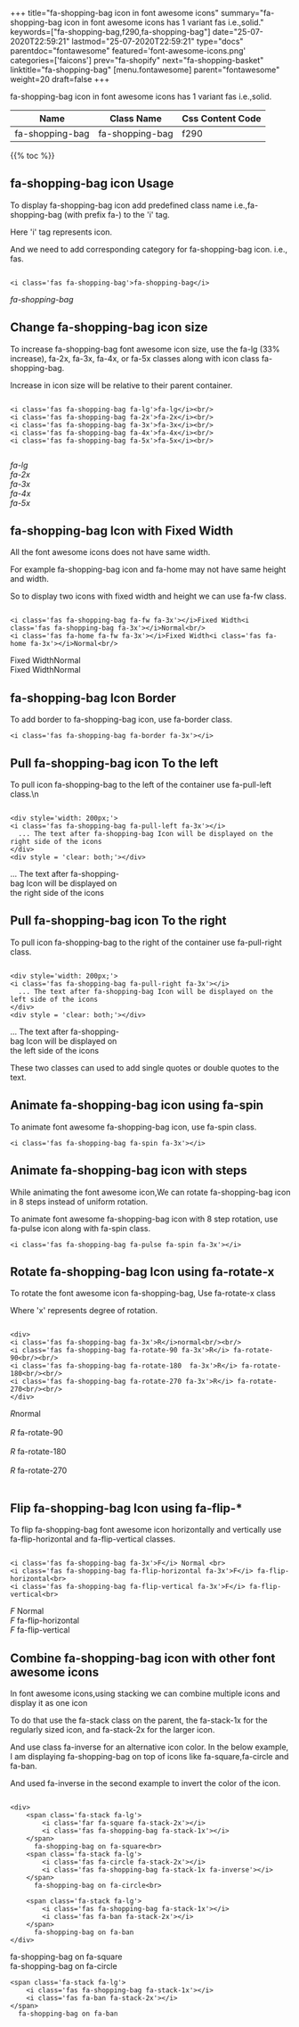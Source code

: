 +++
title="fa-shopping-bag icon in font awesome icons"
summary="fa-shopping-bag icon in font awesome icons has 1 variant fas i.e.,solid."
keywords=["fa-shopping-bag,f290,fa-shopping-bag"]
date="25-07-2020T22:59:21"
lastmod="25-07-2020T22:59:21"
type="docs"
parentdoc="fontawesome"
featured='font-awesome-icons.png'
categories=['faicons']
prev="fa-shopify"
next="fa-shopping-basket"
linktitle="fa-shopping-bag"
[menu.fontawesome]
parent="fontawesome"
weight=20
draft=false
+++


fa-shopping-bag icon in font awesome icons has 1 variant fas i.e.,solid.

<div class='table-responsive'><table class='table'><thead><tr><th>Name</th><th>Class Name</th><th>Css Content Code</th></tr></thead><tbody><tr><td>fa-shopping-bag</td><td>fa-shopping-bag</td><td>f290</td></tr></tbody></table></div>


{{% toc %}}


## fa-shopping-bag icon Usage

To display fa-shopping-bag icon add predefined class name i.e.,fa-shopping-bag (with prefix fa-) to the 'i' tag.

Here 'i' tag represents icon.

And we need to add corresponding category for fa-shopping-bag icon. i.e., fas.


```

<i class='fas fa-shopping-bag'>fa-shopping-bag</i>
```

<i class='fas fa-shopping-bag'>fa-shopping-bag</i>




## Change fa-shopping-bag icon size
To increase fa-shopping-bag font awesome icon size, use the fa-lg (33% increase), fa-2x, fa-3x, fa-4x, or fa-5x classes along with icon class fa-shopping-bag.

Increase in icon size will be relative to their parent container. 

```

<i class='fas fa-shopping-bag fa-lg'>fa-lg</i><br/>
<i class='fas fa-shopping-bag fa-2x'>fa-2x</i><br/>
<i class='fas fa-shopping-bag fa-3x'>fa-3x</i><br/>
<i class='fas fa-shopping-bag fa-4x'>fa-4x</i><br/>
<i class='fas fa-shopping-bag fa-5x'>fa-5x</i><br/>
            
```

<i class='fas fa-shopping-bag fa-lg'>fa-lg</i><br/>
<i class='fas fa-shopping-bag fa-2x'>fa-2x</i><br/>
<i class='fas fa-shopping-bag fa-3x'>fa-3x</i><br/>
<i class='fas fa-shopping-bag fa-4x'>fa-4x</i><br/>
<i class='fas fa-shopping-bag fa-5x'>fa-5x</i><br/>
            



## fa-shopping-bag Icon with Fixed Width 

All the font awesome icons does not have same width.

For example fa-shopping-bag icon and fa-home may not have same height and width.

So to display two icons with fixed width and height we can use fa-fw class.


```

<i class='fas fa-shopping-bag fa-fw fa-3x'></i>Fixed Width<i class='fas fa-shopping-bag fa-3x'></i>Normal<br/>
<i class='fas fa-home fa-fw fa-3x'></i>Fixed Width<i class='fas fa-home fa-3x'></i>Normal<br/>
```

<i class='fas fa-shopping-bag fa-fw fa-3x'></i>Fixed Width<i class='fas fa-shopping-bag fa-3x'></i>Normal<br/>
<i class='fas fa-home fa-fw fa-3x'></i>Fixed Width<i class='fas fa-home fa-3x'></i>Normal<br/>



## fa-shopping-bag Icon Border 

To add border to fa-shopping-bag icon, use fa-border class.


```
<i class='fas fa-shopping-bag fa-border fa-3x'></i>

```
<i class='fas fa-shopping-bag fa-border fa-3x'></i>





## Pull fa-shopping-bag icon To the left

To pull icon fa-shopping-bag to the left of the container use fa-pull-left class.\n

```

<div style='width: 200px;'>
<i class='fas fa-shopping-bag fa-pull-left fa-3x'></i>
  ... The text after fa-shopping-bag Icon will be displayed on the right side of the icons
</div>
<div style = 'clear: both;'></div>
```

<div style='width: 200px;'>
<i class='fas fa-shopping-bag fa-pull-left fa-3x'></i>
  ... The text after fa-shopping-bag Icon will be displayed on the right side of the icons
</div>
<div style = 'clear: both;'></div>




## Pull fa-shopping-bag icon To the right
To pull icon fa-shopping-bag to the right of the container use fa-pull-right class.

```

<div style='width: 200px;'>
<i class='fas fa-shopping-bag fa-pull-right fa-3x'></i>
  ... The text after fa-shopping-bag Icon will be displayed on the left side of the icons
</div>
<div style = 'clear: both;'></div>
```

<div style='width: 200px;'>
<i class='fas fa-shopping-bag fa-pull-right fa-3x'></i>
  ... The text after fa-shopping-bag Icon will be displayed on the left side of the icons
</div>
<div style = 'clear: both;'></div>

These two classes can used to add single quotes or double quotes to the text.


## Animate fa-shopping-bag icon using fa-spin
To animate font awesome fa-shopping-bag icon, use fa-spin class.

```
<i class='fas fa-shopping-bag fa-spin fa-3x'></i>
```
<i class='fas fa-shopping-bag fa-spin fa-3x'></i>




## Animate fa-shopping-bag icon with steps
While animating the font awesome icon,We can rotate fa-shopping-bag icon in 8 steps instead of uniform rotation.

To animate font awesome fa-shopping-bag icon with 8 step rotation, use fa-pulse icon along with fa-spin class.


```
<i class='fas fa-shopping-bag fa-pulse fa-spin fa-3x'></i>

```
<i class='fas fa-shopping-bag fa-pulse fa-spin fa-3x'></i>





## Rotate fa-shopping-bag Icon using fa-rotate-x
To rotate the font awesome icon fa-shopping-bag, Use fa-rotate-x class

Where 'x' represents degree of rotation.


```

<div>
<i class='fas fa-shopping-bag fa-3x'>R</i>normal<br/><br/>
<i class='fas fa-shopping-bag fa-rotate-90 fa-3x'>R</i> fa-rotate-90<br/><br/> 
<i class='fas fa-shopping-bag fa-rotate-180  fa-3x'>R</i> fa-rotate-180<br/><br/> 
<i class='fas fa-shopping-bag fa-rotate-270 fa-3x'>R</i> fa-rotate-270<br/><br/>
</div>
```

<div>
<i class='fas fa-shopping-bag fa-3x'>R</i>normal<br/><br/>
<i class='fas fa-shopping-bag fa-rotate-90 fa-3x'>R</i> fa-rotate-90<br/><br/> 
<i class='fas fa-shopping-bag fa-rotate-180  fa-3x'>R</i> fa-rotate-180<br/><br/> 
<i class='fas fa-shopping-bag fa-rotate-270 fa-3x'>R</i> fa-rotate-270<br/><br/>
</div>




## Flip fa-shopping-bag Icon using fa-flip-*
To flip fa-shopping-bag font awesome icon horizontally and vertically use fa-flip-horizontal and fa-flip-vertical classes. 

```

<i class='fas fa-shopping-bag fa-3x'>F</i> Normal <br>
<i class='fas fa-shopping-bag fa-flip-horizontal fa-3x'>F</i> fa-flip-horizontal<br>
<i class='fas fa-shopping-bag fa-flip-vertical fa-3x'>F</i> fa-flip-vertical<br>
```

<i class='fas fa-shopping-bag fa-3x'>F</i> Normal <br>
<i class='fas fa-shopping-bag fa-flip-horizontal fa-3x'>F</i> fa-flip-horizontal<br>
<i class='fas fa-shopping-bag fa-flip-vertical fa-3x'>F</i> fa-flip-vertical<br>




## Combine fa-shopping-bag icon with other font awesome icons
In font awesome icons,using stacking we can combine multiple icons and display it as one icon 

To do that use the fa-stack class on the parent, the fa-stack-1x for the regularly sized icon, and fa-stack-2x for the larger icon.

And use class fa-inverse for an alternative icon color. 
In the below example, I am displaying fa-shopping-bag on top of icons like fa-square,fa-circle and fa-ban.

And used fa-inverse in the second example to invert the color of the icon.

```

<div>
    <span class='fa-stack fa-lg'>
        <i class='far fa-square fa-stack-2x'></i>
        <i class='fas fa-shopping-bag fa-stack-1x'></i>
    </span>
      fa-shopping-bag on fa-square<br>
    <span class='fa-stack fa-lg'>
        <i class='fas fa-circle fa-stack-2x'></i>
        <i class='fas fa-shopping-bag fa-stack-1x fa-inverse'></i>
    </span>
      fa-shopping-bag on fa-circle<br>

    <span class='fa-stack fa-lg'>
        <i class='fas fa-shopping-bag fa-stack-1x'></i>
        <i class='fas fa-ban fa-stack-2x'></i>
    </span>
      fa-shopping-bag on fa-ban
</div>
```

<div>
    <span class='fa-stack fa-lg'>
        <i class='far fa-square fa-stack-2x'></i>
        <i class='fas fa-shopping-bag fa-stack-1x'></i>
    </span>
      fa-shopping-bag on fa-square<br>
    <span class='fa-stack fa-lg'>
        <i class='fas fa-circle fa-stack-2x'></i>
        <i class='fas fa-shopping-bag fa-stack-1x fa-inverse'></i>
    </span>
      fa-shopping-bag on fa-circle<br>

    <span class='fa-stack fa-lg'>
        <i class='fas fa-shopping-bag fa-stack-1x'></i>
        <i class='fas fa-ban fa-stack-2x'></i>
    </span>
      fa-shopping-bag on fa-ban
</div>






